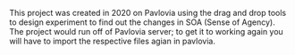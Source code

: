 This project was created in 2020 on Pavlovia using the drag and drop tools to design experiment to find out the changes in SOA (Sense of Agency).
The project would run off of Pavlovia server; to get it to working again you will have to import the respective files agian in pavlovia.
